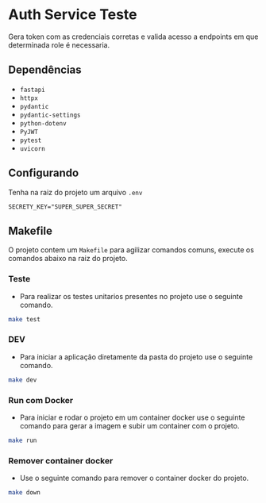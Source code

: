 # Auth Service Teste

Gera token com as credenciais corretas e valida acesso a endpoints em que determinada role é necessaria.

## Dependências
- `fastapi`
- `httpx`
- `pydantic`
- `pydantic-settings`
- `python-dotenv`
- `PyJWT`
- `pytest`
- `uvicorn`

## Configurando

Tenha na raiz do projeto um arquivo `.env`

```.env
SECRETY_KEY="SUPER_SUPER_SECRET"
```

## Makefile

O projeto contem um `Makefile` para agilizar comandos comuns, execute os comandos abaixo na raiz do projeto.

### Teste
- Para realizar os testes unitarios presentes no projeto use o seguinte comando.
```bash
make test
```

### DEV
- Para iniciar a aplicação diretamente da pasta do projeto use o seguinte comando.
```bash
make dev
```

### Run com Docker
- Para iniciar e rodar o projeto em um container docker use o seguinte comando para gerar a imagem e subir um container com o projeto.
```bash
make run
```

### Remover container docker
- Use o seguinte comando para remover o container docker do projeto.
```bash
make down
```

